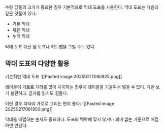 
수량 값들의 크기가 중요한 경우 기본적으로 막대 도표를 사용한다. 막대 도표는 다음과 같은 것들이 있다:
- 기본 막대
- 묶은 막대
- 누적 막대

막대 도표 대신 점 도표나 히트맵을 그릴 수도 있다.

## 막대 도표의 다양한 활용
기본적인 막대 도표
![[Pasted image 20250217080925.png]]

레이블이 가로로 자리를 많이 차지하는 경우에 레이블을 기울여서 넣을 수 있다. 다만 보기 불편하고, 글자를 읽기도 힘들다.

이런 경우 차라리 가로로 그리는 편이 좋다:
![[Pasted image 20250217081900.png]]

막대를 배열하는 순서도 중요하다. 도표의 맥락에 맞지 않거나 의미 없는 기준으로 배열하면 안된다.